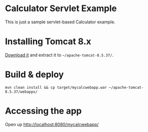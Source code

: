 Calculator Servlet Example
===

This is just a sample servlet-based Calculator example.

Installing Tomcat 8.x
===

[Download it](http://mirror.nohup.it/apache/tomcat/tomcat-8/v8.5.37/bin/apache-tomcat-8.5.37.zip)
and extract it to `~/apache-tomcat-8.5.37/`.


Build & deploy
===

    mvn clean install && cp target/mycalcwebapp.war ~/apache-tomcat-8.5.37/webapps/
    
Accessing the app
===

Open up <http://localhost:8080/mycalcwebapp/>
